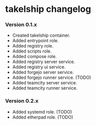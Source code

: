 # takelship changelog

### Version 0.1.x 
- Created takelship container.
- Added entrypoint role.
- Added registry role.
- Added scripts role.
- Added compose role.
- Added registry server service.
- Added registry ui service.
- Added forgejo server service. 
- Added forgejo runner service. (TODO)
- Added teamcity server service.
- Added teamcity runner service.

### Version 0.2.x
- Added systemd role. (TODO)
- Added etherpad role. (TODO)